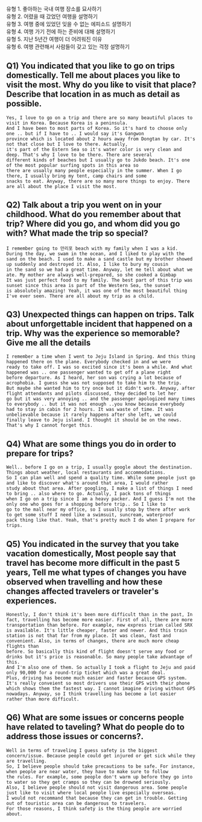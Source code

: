 유형 1. 좋아하는 국내 여행 장소를 묘사하기  
유형 2. 어렸을 때 갔었던 여행을 설명하기  
유형 3. 여행 중에 있었던 잊을 수 없는 에피소드 설명하기  
유형 4. 여행 가기 전에 하는 준비에 대해 설명하기  
유형 5. 지난 5년간 여행이 더 어려워진 이유  
유형 6. 여행 관련해서 사람들이 갖고 있는 걱정 설명하기  
## Q1) You indicated that you like to go on trips domestically. Tell me about places you like to visit the most. Why do you like to visit that place? Describe that location in as much as detail as possible.
```
Yes, I love to go on a trip and there are so many beautiful places to visit in Korea. Because Korea is a peninsula.  
And I have been to most parts of Korea. So it's hard to choose only one .. but if I have to .. I would say it's Gangwon  
province which is located about 2 hours away from Dongtan by car. It's not that close but I love to there. Actually,  
it's part of the Estern Sea so it's water color is very clean and deep. That's why I love to be there. There are several  
different kinds of beaches but I usually go to Jukdo beach. It's one of the most popular surfing spots in this area so   
there are usually many people especially in the summer. When I go there, I usually bring my tent, camp chairs and some  
snacks to eat. Anyway, there are so many more things to enjoy. There are all about the place I visit the most.
```
## Q2) Talk about a trip you went on in your childhood. What do you remember about that trip? Where did you go, and whom did you go with? What made the trip so special?
```
I remember going to 만리포 beach with my family when I was a kid. During the day, we swam in the ocean, and I liked to play with the  
sand on the beach. I used to make a sand castle but my brother showed up suddenly and destroyed it. Also, I like to bury my cousin  
in the sand so we had a great time. Anyway, let me tell about what we ate. My mother are always well-prepared, so she cooked a Gimbap  
It was just perfect food to my family. The best part of this trip was sunset since this area is part of the Western Sea, the sunset  
is absolutely amazing! Yeah, it was one of the most beautiful thing I've ever seen. There are all about my trip as a child.
```
## Q3) Unexpected things can happen on trips. Talk about unforgettable incident that happened on a trip. Why was the experience so memorable? Give me all the details
```
I remember a time when I went to Jeju Island in Spring. And this thing happened there on the plane. Everybody checked in and we were
ready to take off. I was so excited since it's been a while. And what happened was .. one passenger wanted to get off a plane right
before departure. As I heard, her son was crying a lot because of acrophobia. I guess she was not supposed to take him to the trip.
But maybe she wanted him to try once but it didn't work. Anyway, after flight attendants and pilots discussed, they decided to let her
go but it was very annoying .. and the passenger apologized many times to everybody .. but it was not enough ..you know because everybody
had to stay in cabin for 2 hours. It was waste of time. It was unbelievable because it rarely happens after she left, we could
finally leave to Jeju island. I thought it should be on the news. That's why I cannot forget this.
```
## Q4) What are some things you do in order to prepare for trips?
```
Well.. before I go on a trip, I usually google about the destination. Things about weather, local restaurants and accommodations.  
So I can plan well and spend a quality time. While some people just go and like to discover what's around that area, I would rather  
study about that area. After googling, I make a list of things I need to bring .. also where to go. Actually, I pack tons of things  
when I go on a trip since I am a heavy packer. And I guess I'm not the only one who goes for a shopping before trip.. So I like to  
go to the mall near my office, so I usually stop by there after work to get some stuff I need like a swimsuit, suncream, waterproof  
pack thing like that. Yeah, that's pretty much I do when I prepare for trips.
```
## Q5) You indicated in the survey that you take vacation domestically, Most people say that travel has become more difficult  in the past 5 years, Tell me what types of changes you have observed when travelling and how these changes affected travelers or traveler's experiences.
```
Honestly, I don't think it's been more difficult than in the past, In fact, travelling has become more easier. First of all, there are more  
transportation than before. For example, new express trian called SRX is available. It's little cheaper, faster and newer. And this train  
station is not that far from my place. It was clean, fast and convenient. Also, in terms of changes, there are much more cheap flights than  
before. So basically this kind of flight doesn't serve any food or drinks but it's price is reasonable. So many people take advantage of this.  
And I'm also one of them. So actually I took a flight to Jeju and paid only 90,000 for a round-trip ticket which was a great deal.  
Plus, driving has become much easier and faster because GPS system. It's really conveient so most drivers use their GPS with their phone  
which shows them the fastest way. I cannot imagine driving without GPS nowadays. Anyway, so I think travelling has become a lot easier  
rather than more difficult.
```
## Q6) What are some issues or concerns people have related to taveling? What do people do to address those issues or concerns?.
```
Well in terms of traveling I guess safety is the biggest concern/issue. Because people could get injured or get sick while they are travelling.
So, I believe people should take precautions to be safe. For instance, when people are near water, they have to make sure to follow
the rules. For example, some people don't warm up before they go into to water so they get cramps so they can be drowned seriously.
Also, I believe people should not visit dangerous area. Some people just like to visit where local people live especially overseas.
I would not recommand that because they can get in trouble. Getting out of touristic area can be dangerous to travelers.
For those reasons, I think safety is the thing people are worried about.
```
